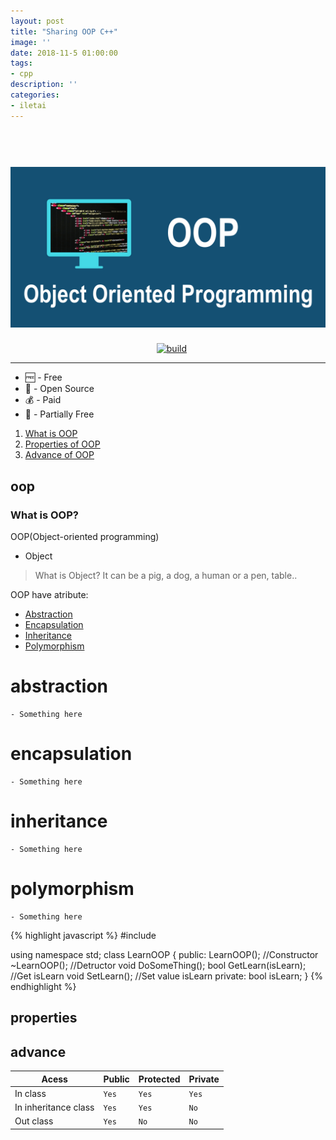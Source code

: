 ```yaml
---
layout: post
title: "Sharing OOP C++"
image: ''
date: 2018-11-5 01:00:00
tags:
- cpp
description: ''
categories:
- iletai 
---
```


<h1 align="center">
    <img width="1200" src="https://github.com/iletai/space-jekyll-template/blob/master/src/img/object-oriented-programming-oop.png?raw=true" alt="logo"/>
</h1>
<p align="center">
    <a href="https://travis-ci.org/ellisonleao/magictools"><img src="https://travis-ci.org/ellisonleao/magictools.svg?branch=master" alt="build"/></a>
</p>
<hr/>



- :free: - Free
- :tada: - Open Source
- :moneybag: - Paid
- :money_with_wings: - Partially Free

1. [What is OOP](#oop)
2. [Properties of OOP](#properties)
3. [Advance of OOP](#advance)

## oop
 ### What is OOP? 

OOP(Object-oriented programming) 
 * Object 
  > What is Object? It can be a pig, a dog, a human or a pen, table..


OOP have atribute: 

 - [Abstraction ](#abstraction)
 - [Encapsulation](#encapsulation)
 - [Inheritance](#inheritance)
 - [Polymorphism](#polymorphism)

  # abstraction
  
    - Something here

  # encapsulation
  
    - Something here

  # inheritance
  
    - Something here

  # polymorphism
  
    - Something here
    
{% highlight javascript %}
#include <iostream>

using namespace std;
class LearnOOP
{
 public: 
  LearnOOP(); //Constructor
  ~LearnOOP(); //Detructor
  void DoSomeThing();
  bool GetLearn(isLearn); //Get isLearn
  void SetLearn();        //Set value isLearn
 private:
  bool isLearn;
}
{% endhighlight %}

## properties

## advance
 
|Acess|Public| Protected|Private|
|--|--|--|--|
|In class|`Yes`|`Yes`|`Yes`
|In inheritance class|`Yes`|`Yes`|`No`
|Out class|`Yes`|`No`|`No`

 
